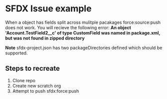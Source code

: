 # SFDX Issue example
When a object has fields split across mulitple pacakages force:source:push does not work.   You will recieve the following error:
**An object 'Account.TestField2__c' of type CustomField was named in package.xml, but was not found in zipped directory**

**Note**
sfdx-project.json has two packageDirectories defined which should be supported.

## Steps to recreate
1. Clone repo
2. Create new scratch org
3. Attempt to push sfdx:force:push
